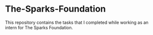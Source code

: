 # The-Sparks-Foundation
This repository contains the tasks that I completed while working as an intern for The Sparks Foundation.  
